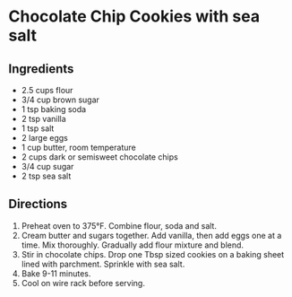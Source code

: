 # Chocolate Chip Cookies with sea salt

## Ingredients

* 2.5 cups flour
* 3/4 cup brown sugar
* 1 tsp baking soda
* 2 tsp vanilla
* 1 tsp salt
* 2 large eggs
* 1 cup butter, room temperature
* 2 cups dark or semisweet chocolate chips
* 3/4 cup sugar
* 2 tsp sea salt

## Directions

1. Preheat oven to 375°F. Combine flour, soda and salt.
2. Cream butter and sugars together. Add vanilla, then add eggs one at a time. Mix thoroughly. Gradually add flour mixture and blend.
3. Stir in chocolate chips. Drop one Tbsp sized cookies on a baking sheet lined with parchment. Sprinkle with sea salt.
4. Bake 9-11 minutes.
5. Cool on wire rack before serving.
